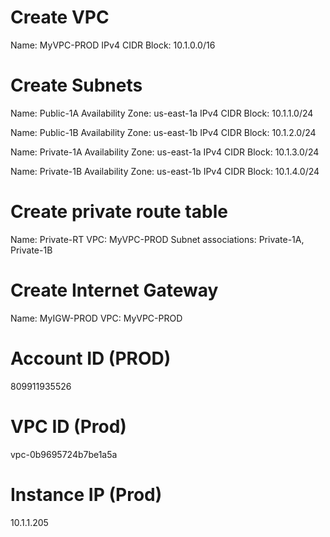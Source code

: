 # Create VPC
Name: MyVPC-PROD
IPv4 CIDR Block: 10.1.0.0/16

# Create Subnets

Name: Public-1A
Availability Zone: us-east-1a
IPv4 CIDR Block: 10.1.1.0/24

Name: Public-1B
Availability Zone: us-east-1b
IPv4 CIDR Block: 10.1.2.0/24

Name: Private-1A
Availability Zone: us-east-1a
IPv4 CIDR Block: 10.1.3.0/24

Name: Private-1B
Availability Zone: us-east-1b
IPv4 CIDR Block: 10.1.4.0/24

# Create private route table

Name: Private-RT
VPC: MyVPC-PROD
Subnet associations: Private-1A, Private-1B

# Create Internet Gateway

Name: MyIGW-PROD
VPC: MyVPC-PROD

# Account ID (PROD)
809911935526


# VPC ID (Prod)
vpc-0b9695724b7be1a5a


# Instance IP (Prod)
10.1.1.205
